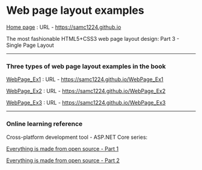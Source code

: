 # Web page layout examples

[Home page](https://samc1224.github.io) : URL - https://samc1224.github.io

The most fashionable HTML5+CSS3 web page layout design: Part 3 - Single Page Layout

---

### Three types of web page layout examples in the book

[WebPage_Ex1](./WebPage_Ex1) : URL - https://samc1224.github.io/WebPage_Ex1

[WebPage_Ex2](./WebPage_Ex2) : URL - https://samc1224.github.io/WebPage_Ex2

[WebPage_Ex3](./WebPage_Ex3) : URL - https://samc1224.github.io/WebPage_Ex3

---

### Online learning reference

Cross-platform development tool - ASP.NET Core series:

[Everything is made from open source - Part 1](https://ithelp.ithome.com.tw/articles/10200178)

[Everything is made from open source - Part 2](https://ithelp.ithome.com.tw/articles/10200263)

